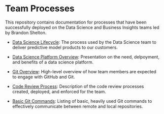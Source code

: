 # Team Processes

This repository contains documentation for processes that have been successfully deployed on the Data Science and Business Insights teams led by Brandon Shelton.

- [Data Science Lifecycle](https://github.com/b-shelton/team_processes/blob/master/data_science_lifecycle.md): The process used by the Data Science team to deliver predictive model products to our customers.

- [Data Science Platform Overview](https://github.com/b-shelton/team_processes/blob/master/data_science_platform.pdf): Presentation on the need, delpoyment, and benefits of a data science platform.

- [Git Overview](https://github.com/b-shelton/team_processes/blob/master/git_overview.md): High-level overview of how team members are expected to engage with GitHub and Git.

- [Code Review Process](https://github.com/b-shelton/team_processes/blob/master/code_review.md): Description of the code review processes created, deployed, and enforced for the team.

- [Basic Git Commands](https://github.com/b-shelton/team_processes/blob/master/basic_git_commands.md): Listing of basic, heavily used Git commands to effectively communicate between remote and local repositories.
